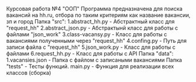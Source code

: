 Курсовая работа №4 "ООП" Программа предназначена для поиска вакансий на hh.ru, отбора по таким критериям как название вакансии, зп и город
Папка "src": 1.abstract_hh.py - Абстрактный класс для "request_hh"
             2.abstract_json.py - Абстрактынй класс для работы с файлами "json_work"
             3.class-vacansy.py - Класс для работы с вакансиями полученными через "request_hh"
             4.confing.py - Путь для записи файла с "request_hh"
             5.json_work.py - Класс для работы с файлами
             6.request_hh.py - Класс для работы с API
Папка "data": 1.vacansies.json - Папка с файлом с записаными вакансиями
Папка "tests" - Тесты функций.
main.py - Функция для реализации всех классов (сборка) 
